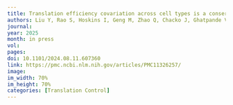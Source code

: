 ```yaml
---
title: Translation efficiency covariation across cell types is a conserved organizing principle of mammalian transcriptomes
authors: Liu Y, Rao S, Hoskins I, Geng M, Zhao Q, Chacko J, Ghatpande V, Qi K, Persyn L, Wang J, Zheng D, Zhong Y, Park D, Cenik ES, Agarwal V, Ozadam H, <b>Cenik C§</b> 
journal: 
year: 2025
month: in press
vol: 
pages: 
doi: 10.1101/2024.08.11.607360
link: https://pmc.ncbi.nlm.nih.gov/articles/PMC11326257/
image: 
im_width: 70%
im_height: 70%
categories: [Translation Control]
---
```

